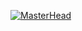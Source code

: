 [![MasterHead](https://i.pinimg.com/originals/43/c2/c6/43c2c6377ef5ca6bb4a284f472de4d7d.gif)](https://www.aryansaini.me/)



